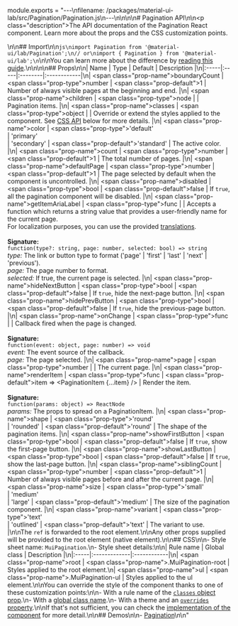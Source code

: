 module.exports = "---\nfilename: /packages/material-ui-lab/src/Pagination/Pagination.js\n---\n\n<!--- This documentation is automatically generated, do not try to edit it. -->\n\n# Pagination API\n\n<p class=\"description\">The API documentation of the Pagination React component. Learn more about the props and the CSS customization points.</p>\n\n## Import\n\n```js\nimport Pagination from '@material-ui/lab/Pagination';\n// or\nimport { Pagination } from '@material-ui/lab';\n```\n\nYou can learn more about the difference by [reading this guide](/guides/minimizing-bundle-size/).\n\n\n\n## Props\n\n| Name | Type | Default | Description |\n|:-----|:-----|:--------|:------------|\n| <span class=\"prop-name\">boundaryCount</span> | <span class=\"prop-type\">number</span> | <span class=\"prop-default\">1</span> | Number of always visible pages at the beginning and end. |\n| <span class=\"prop-name\">children</span> | <span class=\"prop-type\">node</span> |  | Pagination items. |\n| <span class=\"prop-name\">classes</span> | <span class=\"prop-type\">object</span> |  | Override or extend the styles applied to the component. See [CSS API](#css) below for more details. |\n| <span class=\"prop-name\">color</span> | <span class=\"prop-type\">'default'<br>&#124;&nbsp;'primary'<br>&#124;&nbsp;'secondary'</span> | <span class=\"prop-default\">'standard'</span> | The active color. |\n| <span class=\"prop-name\">count</span> | <span class=\"prop-type\">number</span> | <span class=\"prop-default\">1</span> | The total number of pages. |\n| <span class=\"prop-name\">defaultPage</span> | <span class=\"prop-type\">number</span> | <span class=\"prop-default\">1</span> | The page selected by default when the component is uncontrolled. |\n| <span class=\"prop-name\">disabled</span> | <span class=\"prop-type\">bool</span> | <span class=\"prop-default\">false</span> | If `true`, all the pagination component will be disabled. |\n| <span class=\"prop-name\">getItemAriaLabel</span> | <span class=\"prop-type\">func</span> |  | Accepts a function which returns a string value that provides a user-friendly name for the current page.<br>For localization purposes, you can use the provided [translations](/guides/localization/).<br><br>**Signature:**<br>`function(type?: string, page: number, selected: bool) => string`<br>*type:* The link or button type to format ('page' | 'first' | 'last' | 'next' | 'previous').<br>*page:* The page number to format.<br>*selected:* If true, the current page is selected. |\n| <span class=\"prop-name\">hideNextButton</span> | <span class=\"prop-type\">bool</span> | <span class=\"prop-default\">false</span> | If `true`, hide the next-page button. |\n| <span class=\"prop-name\">hidePrevButton</span> | <span class=\"prop-type\">bool</span> | <span class=\"prop-default\">false</span> | If `true`, hide the previous-page button. |\n| <span class=\"prop-name\">onChange</span> | <span class=\"prop-type\">func</span> |  | Callback fired when the page is changed.<br><br>**Signature:**<br>`function(event: object, page: number) => void`<br>*event:* The event source of the callback.<br>*page:* The page selected. |\n| <span class=\"prop-name\">page</span> | <span class=\"prop-type\">number</span> |  | The current page. |\n| <span class=\"prop-name\">renderItem</span> | <span class=\"prop-type\">func</span> | <span class=\"prop-default\">item => &lt;PaginationItem {...item} /></span> | Render the item.<br><br>**Signature:**<br>`function(params: object) => ReactNode`<br>*params:* The props to spread on a PaginationItem. |\n| <span class=\"prop-name\">shape</span> | <span class=\"prop-type\">'round'<br>&#124;&nbsp;'rounded'</span> | <span class=\"prop-default\">'round'</span> | The shape of the pagination items. |\n| <span class=\"prop-name\">showFirstButton</span> | <span class=\"prop-type\">bool</span> | <span class=\"prop-default\">false</span> | If `true`, show the first-page button. |\n| <span class=\"prop-name\">showLastButton</span> | <span class=\"prop-type\">bool</span> | <span class=\"prop-default\">false</span> | If `true`, show the last-page button. |\n| <span class=\"prop-name\">siblingCount</span> | <span class=\"prop-type\">number</span> | <span class=\"prop-default\">1</span> | Number of always visible pages before and after the current page. |\n| <span class=\"prop-name\">size</span> | <span class=\"prop-type\">'small'<br>&#124;&nbsp;'medium'<br>&#124;&nbsp;'large'</span> | <span class=\"prop-default\">'medium'</span> | The size of the pagination component. |\n| <span class=\"prop-name\">variant</span> | <span class=\"prop-type\">'text'<br>&#124;&nbsp;'outlined'</span> | <span class=\"prop-default\">'text'</span> | The variant to use. |\n\nThe `ref` is forwarded to the root element.\n\nAny other props supplied will be provided to the root element (native element).\n\n## CSS\n\n- Style sheet name: `MuiPagination`.\n- Style sheet details:\n\n| Rule name | Global class | Description |\n|:-----|:-------------|:------------|\n| <span class=\"prop-name\">root</span> | <span class=\"prop-name\">.MuiPagination-root</span> | Styles applied to the root element.\n| <span class=\"prop-name\">ul</span> | <span class=\"prop-name\">.MuiPagination-ul</span> | Styles applied to the ul element.\n\nYou can override the style of the component thanks to one of these customization points:\n\n- With a rule name of the [`classes` object prop](/customization/components/#overriding-styles-with-classes).\n- With a [global class name](/customization/components/#overriding-styles-with-global-class-names).\n- With a theme and an [`overrides` property](/customization/globals/#css).\n\nIf that's not sufficient, you can check the [implementation of the component](https://github.com/Foso/material-ui/blob/master/packages/material-ui-lab/src/Pagination/Pagination.js) for more detail.\n\n## Demos\n\n- [Pagination](/components/pagination/)\n\n"